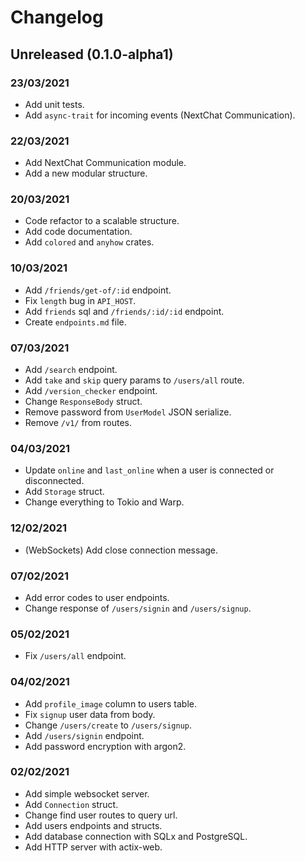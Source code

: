 # Changelog

## Unreleased (0.1.0-alpha1)

### 23/03/2021
-   Add unit tests.
-   Add `async-trait` for incoming events (NextChat Communication).

### 22/03/2021
-   Add NextChat Communication module.
-   Add a new modular structure.

### 20/03/2021
-   Code refactor to a scalable structure.
-   Add code documentation.
-   Add `colored` and `anyhow` crates.

### 10/03/2021
-   Add `/friends/get-of/:id` endpoint.
-   Fix `length` bug in `API_HOST`.
-   Add `friends` sql and `/friends/:id/:id` endpoint.
-   Create `endpoints.md` file.

### 07/03/2021
-   Add `/search` endpoint.
-   Add `take` and `skip` query params to `/users/all` route.
-   Add `/version_checker` endpoint.
-   Change `ResponseBody` struct.
-   Remove password from `UserModel` JSON serialize.
-   Remove `/v1/` from routes.

### 04/03/2021
-   Update `online` and `last_online` when a user is connected or disconnected.
-   Add `Storage` struct.
-   Change everything to Tokio and Warp.

### 12/02/2021
-   (WebSockets) Add close connection message.

### 07/02/2021
-   Add error codes to user endpoints.
-   Change response of `/users/signin` and `/users/signup`.

### 05/02/2021
-   Fix `/users/all` endpoint.

### 04/02/2021
-   Add `profile_image` column to users table.
-   Fix `signup` user data from body.
-   Change `/users/create` to `/users/signup`.
-   Add `/users/signin` endpoint.
-   Add password encryption with argon2.

### 02/02/2021
-   Add simple websocket server.
-   Add `Connection` struct.
-   Change find user routes to query url.
-   Add users endpoints and structs.
-   Add database connection with SQLx and PostgreSQL.
-   Add HTTP server with actix-web.
